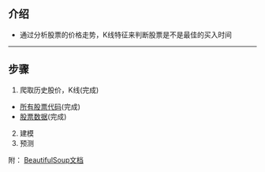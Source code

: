 ## 介绍
- 通过分析股票的价格走势，K线特征来判断股票是不是最佳的买入时间

---
## 步骤
1. 爬取历史股价，K线(完成)
- [所有股票代码](http://quote.eastmoney.com/stocklist.html)(完成)
- [股票数据](http://www.aigaogao.com/tools/history.html)(完成)
2. 建模
3. 预测

附：
[BeautifulSoup文档](https://www.crummy.com/software/BeautifulSoup/bs4/doc/index.zh.html)
